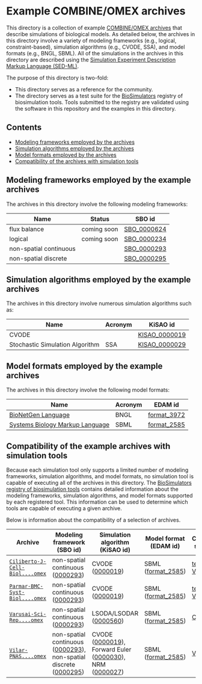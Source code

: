 # Example COMBINE/OMEX archives

This directory is a collection of example [COMBINE/OMEX archives](https://combinearchive.org/) that describe
simulations of biological models. As detailed below, the archives in this directory involve a variety of modeling frameworks
(e.g., logical, constraint-based), simulation algorithms (e.g., CVODE, SSA), and model formats (e.g., BNGL, SBML). All
of the simulations in the archives in this directory are described using the
[Simulation Experiment Description Markup Language (SED-ML)](https://sed-ml.org).

The purpose of this directory is two-fold:

* This directory serves as a reference for the community.
* The directory serves as a test suite for the [BioSimulators](https://biosimulators.org) registry of biosimulation tools.
  Tools submitted to the registry are validated using the software in this repository and the examples in this directory.

## Contents
* [Modeling frameworks employed by the archives](#modeling-frameworks-employed-by-the-example-archives)
* [Simulation algorithms employed by the archives](#simulation-algorithms-employed-by-the-example-archives)
* [Model formats employed by the archives](#model-formats-employed-by-the-example-archives)
* [Compatibility of the archives with simulation tools](#compatibility-of-the-example-archives-with-simulation-tools)

## Modeling frameworks employed by the example archives

The archives in this directory involve the following modeling frameworks:

| Name                   | Status      | SBO id                                                                                                           |
| ---------------------- | ------------| ---------------------------------------------------------------------------------------------------------------- |
| flux balance           | coming soon | [SBO_0000624](https://www.ebi.ac.uk/ols/ontologies/sbo/terms?iri=http%3A%2F%2Fbiomodels.net%2FSBO%2FSBO_0000624) |
| logical                | coming soon | [SBO_0000234](https://www.ebi.ac.uk/ols/ontologies/sbo/terms?iri=http%3A%2F%2Fbiomodels.net%2FSBO%2FSBO_0000234) |
| non-spatial continuous |             | [SBO_0000293](https://www.ebi.ac.uk/ols/ontologies/sbo/terms?iri=http%3A%2F%2Fbiomodels.net%2FSBO%2FSBO_0000293) |
| non-spatial discrete   |             | [SBO_0000295](https://www.ebi.ac.uk/ols/ontologies/sbo/terms?iri=http%3A%2F%2Fbiomodels.net%2FSBO%2FSBO_0000295) |

## Simulation algorithms employed by the example archives

The archives in this directory involve numerous simulation algorithms such as:

| Name                            | Acronym | KiSAO id                                                                                                                             |
| ------------------------------- | ------- | ------------------------------------------------------------------------------------------------------------------------------------ |
| CVODE                           |         | [KISAO_0000019](https://www.ebi.ac.uk/ols/ontologies/kisao/terms?iri=http%3A%2F%2Fwww.biomodels.net%2Fkisao%2FKISAO%23KISAO_0000019) |
| Stochastic Simulation Algorithm | SSA     | [KISAO_0000029](https://www.ebi.ac.uk/ols/ontologies/kisao/terms?iri=http%3A%2F%2Fwww.biomodels.net%2Fkisao%2FKISAO%23KISAO_0000029) |

## Model formats employed by the example archives

The archives in this directory involve the following model formats:

| Name                                               | Acronym | EDAM id                                                                                                        |
| -------------------------------------------------- | ------- | -------------------------------------------------------------------------------------------------------------- |
| [BioNetGen Language](https://bionetgen.org)        | BNGL    | [format_3972](https://www.ebi.ac.uk/ols/ontologies/edam/terms?iri=http%3A%2F%2Fedamontology.org%2Fformat_3972) |
| [Systems Biology Markup Language](http://sbml.org) | SBML    | [format_2585](https://www.ebi.ac.uk/ols/ontologies/edam/terms?iri=http%3A%2F%2Fedamontology.org%2Fformat_2585) |

## Compatibility of the example archives with simulation tools

Because each simulation tool only supports a limited number of modeling frameworks, simulation algorithms, and model formats, no simulation tool is capable of executing all of the archives in this directory. The [BioSimulators registry of biosimulation tools](https://biosimulators.org) contains detailed information about the modeling frameworks, simulation algorithms, and model formats supported by each registered tool. This information can be used to determine which tools are capable of executing a given archive.

Below is information about the compatibility of a selection of archives.

| Archive                  | Modeling framework (SBO id)      | Simulation algorithm (KiSAO id)  | Model format (EDAM id) | Compatibile simulators |
| ------------------------ | -------------------------------- | -------------------------------- | ---------------------- | ---------------------- |
| [`Ciliberto-J-Cell-Biol....omex`](https://github.com/biosimulators/Biosimulators_test_suite/raw/dev/examples/sbml-core/Ciliberto-J-Cell-Biol-2003-morphogenesis-checkpoint.omex) | non-spatial continuous ([0000293](https://www.ebi.ac.uk/ols/ontologies/sbo/terms?iri=http%3A%2F%2Fbiomodels.net%2FSBO%2FSBO_0000293)) | CVODE ([0000019](https://www.ebi.ac.uk/ols/ontologies/kisao/terms?iri=http%3A%2F%2Fwww.biomodels.net%2Fkisao%2FKISAO%23KISAO_0000019))           | SBML ([format_2585](https://www.ebi.ac.uk/ols/ontologies/edam/terms?iri=http%3A%2F%2Fedamontology.org%2Fformat_2585))     | [tellurium](https://biosimulators.org/simulators/tellurium), [VCell](https://biosimulators.org/simulators/vcell)                 |
| [`Parmar-BMC-Syst-Biol....omex`](https://github.com/biosimulators/Biosimulators_test_suite/raw/dev/examples/sbml-core/Parmar-BMC-Syst-Biol-2017-iron-distribution.omex) | non-spatial continuous ([0000293](https://www.ebi.ac.uk/ols/ontologies/sbo/terms?iri=http%3A%2F%2Fbiomodels.net%2FSBO%2FSBO_0000293)) | CVODE ([0000019](https://www.ebi.ac.uk/ols/ontologies/kisao/terms?iri=http%3A%2F%2Fwww.biomodels.net%2Fkisao%2FKISAO%23KISAO_0000019))           | SBML ([format_2585](https://www.ebi.ac.uk/ols/ontologies/edam/terms?iri=http%3A%2F%2Fedamontology.org%2Fformat_2585))     | [tellurium](https://biosimulators.org/simulators/tellurium), [VCell](https://biosimulators.org/simulators/vcell)                 |
| [`Varusai-Sci-Rep....omex`](https://github.com/biosimulators/Biosimulators_test_suite/raw/dev/examples/sbml-core/Varusai-Sci-Rep-2018-mTOR-signaling-LSODA-LSODAR-SBML.omex) | non-spatial continuous ([0000293](https://www.ebi.ac.uk/ols/ontologies/sbo/terms?iri=http%3A%2F%2Fbiomodels.net%2FSBO%2FSBO_0000293)) | LSODA/LSODAR ([0000560](https://www.ebi.ac.uk/ols/ontologies/kisao/terms?iri=http%3A%2F%2Fwww.biomodels.net%2Fkisao%2FKISAO%23KISAO_0000560))           | SBML ([format_2585](https://www.ebi.ac.uk/ols/ontologies/edam/terms?iri=http%3A%2F%2Fedamontology.org%2Fformat_2585))     | [COPASI](https://biosimulators.org/simulators/copasi)                  |
| [`Vilar-PNAS....omex`](https://github.com/biosimulators/Biosimulators_test_suite/raw/dev/examples/sbml-core/Vilar-PNAS-2002-minimal-circardian-clock.omex) | non-spatial continuous ([0000293](https://www.ebi.ac.uk/ols/ontologies/sbo/terms?iri=http%3A%2F%2Fbiomodels.net%2FSBO%2FSBO_0000293)), non-spatial discrete ([0000295](https://www.ebi.ac.uk/ols/ontologies/sbo/terms?iri=http%3A%2F%2Fbiomodels.net%2FSBO%2FSBO_0000295)) | CVODE ([0000019](https://www.ebi.ac.uk/ols/ontologies/kisao/terms?iri=http%3A%2F%2Fwww.biomodels.net%2Fkisao%2FKISAO%23KISAO_0000019)), Forward Euler ([0000030](https://www.ebi.ac.uk/ols/ontologies/kisao/terms?iri=http%3A%2F%2Fwww.biomodels.net%2Fkisao%2FKISAO%23KISAO_0000030)), NRM ([0000027](https://www.ebi.ac.uk/ols/ontologies/kisao/terms?iri=http%3A%2F%2Fwww.biomodels.net%2Fkisao%2FKISAO%23KISAO_0000027))           | SBML ([format_2585](https://www.ebi.ac.uk/ols/ontologies/edam/terms?iri=http%3A%2F%2Fedamontology.org%2Fformat_2585))     | [VCell](https://biosimulators.org/simulators/vcell)                 |
